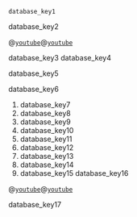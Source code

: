 ```ngMeta
database_key1
```

database_key2


@[`youtube`](ygajZOV5DXo)@[`youtube`](oEJMJuFD204)

database_key3
database_key4


database_key5


database_key6


1. database_key7
2. database_key8
3. database_key9
4. database_key10
5. database_key11
6. database_key12
7. database_key13
8. database_key14
9. database_key15
database_key16


@[`youtube`](d8ByCh-BouQ)@[`youtube`](RZlHfbtO2C4)

database_key17
